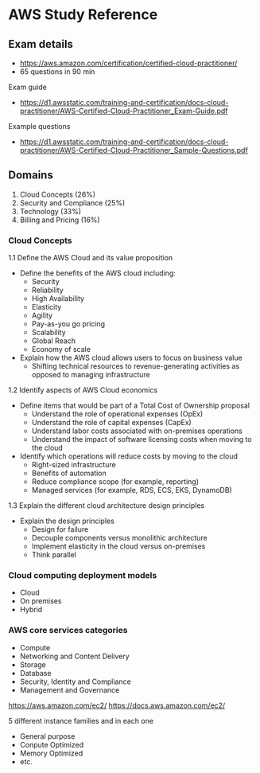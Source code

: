 # AWS Study Reference

## Exam details
* https://aws.amazon.com/certification/certified-cloud-practitioner/
* 65 questions in 90 min

Exam guide
* https://d1.awsstatic.com/training-and-certification/docs-cloud-practitioner/AWS-Certified-Cloud-Practitioner_Exam-Guide.pdf

Example questions
* https://d1.awsstatic.com/training-and-certification/docs-cloud-practitioner/AWS-Certified-Cloud-Practitioner_Sample-Questions.pdf

## Domains
1. Cloud Concepts (26%)
1. Security and Compliance (25%)
1. Technology (33%)
1. Billing and Pricing (16%)


### Cloud Concepts
1.1 Define the AWS Cloud and its value proposition
* Define the benefits of the AWS cloud including:
  * Security
  * Reliability
  * High Availability
  * Elasticity
  * Agility
  * Pay-as-you go pricing
  * Scalability
  * Global Reach
  * Economy of scale
* Explain how the AWS cloud allows users to focus on business value
  * Shifting technical resources to revenue-generating activities as opposed to managing
infrastructure

1.2 Identify aspects of AWS Cloud economics
* Define items that would be part of a Total Cost of Ownership proposal
  * Understand the role of operational expenses (OpEx)
  * Understand the role of capital expenses (CapEx)
  * Understand labor costs associated with on-premises operations
  * Understand the impact of software licensing costs when moving to the cloud
* Identify which operations will reduce costs by moving to the cloud
  * Right-sized infrastructure
  * Benefits of automation
  * Reduce compliance scope (for example, reporting)
  * Managed services (for example, RDS, ECS, EKS, DynamoDB)

1.3 Explain the different cloud architecture design principles
* Explain the design principles
  * Design for failure
  * Decouple components versus monolithic architecture
  * Implement elasticity in the cloud versus on-premises
  * Think parallel


### Cloud computing deployment models
* Cloud
* On premises
* Hybrid

### AWS core services categories
* Compute
* Networking and Content Delivery
* Storage
* Database
* Security, Identity and Compliance
* Management and Governance



https://aws.amazon.com/ec2/
https://docs.aws.amazon.com/ec2/

 5 different instance families and in each one
- General purpose
- Conpute Optimized
- Memory Optimized
- etc.



